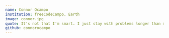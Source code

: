 ```yaml
---
name: Connor Ocampo
institution: freeCodeCampo, Earth
image: connor.jpg
quote: It's not that I'm smart. I just stay with problems longer than most.
github: connorocampo
---
```

